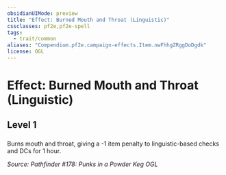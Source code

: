 ```yaml
---
obsidianUIMode: preview
title: "Effect: Burned Mouth and Throat (Linguistic)"
cssclasses: pf2e,pf2e-spell
tags:
  - trait/common
aliases: "Compendium.pf2e.campaign-effects.Item.nwFhhgZRggDoDgdk"
license: OGL
---
```

# Effect: Burned Mouth and Throat (Linguistic)
## Level 1
### 






Burns mouth and throat, giving a -1 item penalty to linguistic-based checks and DCs for 1 hour.

*Source: Pathfinder #178: Punks in a Powder Keg*
*OGL*